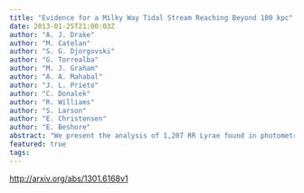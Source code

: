 ```yaml
---
title: "Evidence for a Milky Way Tidal Stream Reaching Beyond 100 kpc"
date: 2013-01-25T21:00:03Z
author: "A. J. Drake"
author: "M. Catelan"
author: "S. G. Djorgovski"
author: "G. Torrealba"
author: "M. J. Graham"
author: "A. A. Mahabal"
author: "J. L. Prieto"
author: "C. Donalek"
author: "R. Williams"
author: "S. Larson"
author: "E. Christensen"
author: "E. Beshore"
abstract: "We present the analysis of 1,207 RR Lyrae found in photometry taken by the Catalina Survey's Mount Lemmon telescope. By combining accurate distances for these stars with measurements for ~14,000 type-AB RR Lyrae from the Catalina Schmid telescope, we reveal an extended association that reaches Galactocentric distances beyond 100 kpc and overlaps the Sagittarius streams system. This result confirms earlier evidence for the existence of an outer halo tidal stream resulting from a disrupted stellar system. By comparing the RR Lyrae source density with that expected based on halo models, we find the detection has ~8 sigma significance. We investigate the distances, radial velocities, metallicities, and period-amplitude distribution of the RR Lyrae. We find that both radial velocities and distances are inconsistent with current models of the Sagittarius stream. We also find tentative evidence for a division in source metallicities for the most distant sources. Following prior analyses, we compare the locations and distances of the RR Lyrae with photometrically selected candidate horizontal branch stars and find supporting evidence that this structure spans at least 60 deg of the sky. We investigate the prospects of an association between the stream and unusual globular cluster NGC 2419."
featured: true
tags:
---
```

http://arxiv.org/abs/1301.6168v1